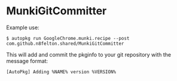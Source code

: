 # MunkiGitCommitter
Example use:
```
$ autopkg run GoogleChrome.munki.recipe --post com.github.n8felton.shared/MunkiGitCommitter
```
This will add and commit the pkginfo to your git repository with the message format:
```
[AutoPkg] Adding %NAME% version %VERSION%
```
